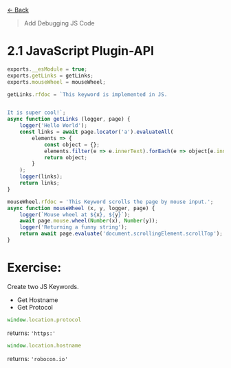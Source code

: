 [<- Back](/README.md)

> Add Debugging JS Code


# 2.1 JavaScript Plugin-API

```javascript
exports.__esModule = true;
exports.getLinks = getLinks;
exports.mouseWheel = mouseWheel;

getLinks.rfdoc = `This keyword is implemented in JS.


It is super cool!`;
async function getLinks (logger, page) {
    logger('Hello World');
    const links = await page.locator('a').evaluateAll(
        elements => {
            const object = {};
            elements.filter(e => e.innerText).forEach(e => object[e.innerText] = e.href);
            return object;
        }
    );
    logger(links);
    return links;
}

mouseWheel.rfdoc = 'This Keyword scrolls the page by mouse input.';
async function mouseWheel (x, y, logger, page) {
    logger(`Mouse wheel at ${x}, ${y}`);
    await page.mouse.wheel(Number(x), Number(y));
    logger('Returning a funny string');
    return await page.evaluate('document.scrollingElement.scrollTop');
}
```

# Exercise:

Create two JS Keywords.

- Get Hostname
- Get Protocol

```js
window.location.protocol
```
returns: `'https:'`

```js
window.location.hostname
```
returns: `'robocon.io'`

